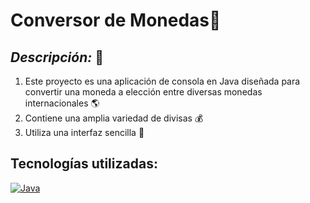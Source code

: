 # **Conversor de Monedas**💸

## *Descripción:* 💚
1. Este proyecto es una aplicación de consola en Java diseñada para convertir una moneda a elección entre diversas monedas internacionales 🌎
2. Contiene una amplia variedad de divisas 💰
3. Utiliza una interfaz sencilla 🔅

## Tecnologías utilizadas: ##
[![Java](https://img.shields.io/badge/java-17-orange.svg)](https://www.java.com/)

